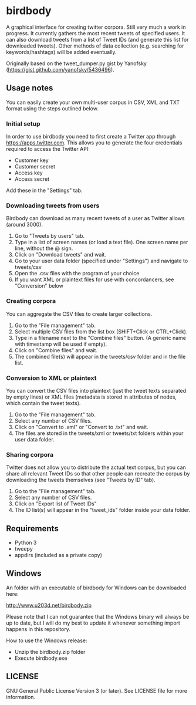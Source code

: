 # birdbody
A graphical interface for creating twitter corpora. Still very much a work in progress. It currently gathers the most recent tweets of specified users. It can also download tweets from a list of Tweet IDs (and generate this list for downloaded tweets).
Other methods of data collection (e.g. searching for keywords/hashtags) will be added eventually.

Originally based on the tweet_dumper.py gist by Yanofsky (https://gist.github.com/yanofsky/5436496).

## Usage notes ##
You can easily create your own multi-user corpus in CSV, XML and TXT format using the steps outlined below.

### Initial setup ###
In order to use birdbody you need to first create a Twitter app through https://apps.twitter.com.
This allows you to generate the four credentials required to access the Twitter API:
 
 * Customer key
 * Customer secret
 * Access key
 * Access secret

Add these in the "Settings" tab.

### Downloading tweets from users ###
Birdbody can download as many recent tweets of a user as Twitter allows (around 3000).

1. Go to "Tweets by users" tab.
2. Type in a list of screen names (or load a text file). One screen name per line, without the @ sign.
3. Click on "Download tweets" and wait.
5. Go to your user data folder (specified under "Settings") and navigate to tweets/csv
6. Open the .csv files with the program of your choice
7. If you want XML or plaintext files for use with concordancers, see "Conversion" below


### Creating corpora ###
You can aggregate the CSV files to create larger collections.

1. Go to the "File management" tab.
2. Select multiple CSV files from the list box (SHIFT+Click or CTRL+Click).
3. Type in a filename  next to the "Combine files" button. (A generic name with timestamp will be used if empty).
4. Click on "Combine files" and wait.
5. The combined file(s) will appear in the tweets/csv folder and in the file list.

### Conversion to XML or plaintext ###
You can convert the CSV files into plaintext (just the tweet texts separated by empty lines) or XML files (metadata is stored in attributes of <tweet> nodes, which contain the tweet texts).

1. Go to the "File management" tab.
2. Select any number of CSV files.
3. Click on "Convert to .xml" or "Convert to .txt" and wait.
4. The files are stored in the tweets/xml or tweets/txt folders within your user data folder. 

### Sharing corpora ###
Twitter does not allow you to distribute the actual text corpus, but you can share all relevant Tweet IDs so that other people can recreate the corpus by downloading the tweets themselves (see "Tweets by ID" tab).

1. Go to the "File management" tab.
2. Select any number of CSV files.
3. Click on "Export list of Tweet IDs"
4. The ID list(s) will appear in the "tweet_ids" folder inside your data folder.

## Requirements ##
  * Python 3
  * tweepy
  * appdirs (included as a private copy)


## Windows ##
An folder with an executable of birdbody for Windows can be downloaded here:

http://www.u203d.net/birdbody.zip

Please note that I can not guarantee that the Windows binary will always be up to date, but I will do my best to update it
whenever something import happens in this repository. 

How to use the Windows release:

 * Unzip the birdbody.zip folder
 * Execute birdbody.exe
 
 ## LICENSE ##
GNU General Public License Version 3 (or later). See LICENSE file for more information.
